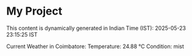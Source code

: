 # My Project

This content is dynamically generated in Indian Time (IST): 2025-05-23 23:15:25 IST


Current Weather in Coimbatore:
Temperature: 24.88 °C
Condition: mist
